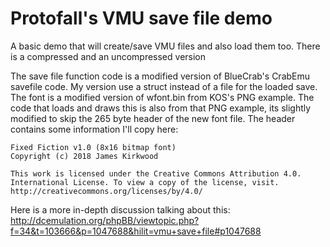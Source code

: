 # Protofall's VMU save file demo

A basic demo that will create/save VMU files and also load them too. There is a compressed and an uncompressed version

The save file function code is a modified version of BlueCrab's CrabEmu savefile code. My version use a struct instead of a file for the loaded save. The font is a modified version of wfont.bin from KOS's PNG example. The code that loads and draws this is also from that PNG example, its slightly modified to skip the 265 byte header of the new font file. The header contains some information I'll copy here:

```
Fixed Fiction v1.0 (8x16 bitmap font)
Copyright (c) 2018 James Kirkwood

This work is licensed under the Creative Commons Attribution 4.0.
International License. To view a copy of the license, visit.
http://creativecommons.org/licenses/by/4.0/
```

Here is a more in-depth discussion talking about this: http://dcemulation.org/phpBB/viewtopic.php?f=34&t=103666&p=1047688&hilit=vmu+save+file#p1047688
